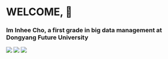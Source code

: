 # WELCOME, 👋

<!--
**dayonein/dayonein** is a ✨ _special_ ✨ repository because its `README.md` (this file) appears on your GitHub profile.

Here are some ideas to get you started:

- 🔭 I’m currently working on ...
- 🌱 I’m currently learning ...
- 👯 I’m looking to collaborate on ...
- 🤔 I’m looking for help with ...
- 💬 Ask me about ...
- 📫 How to reach me: ...
- 😄 Pronouns: ...
- ⚡ Fun fact: ...
-->


<h3> Im Inhee Cho, a first grade in big data management at Dongyang Future University</h3>

<img src = "https://img.shields.io/badge/Python-white?style=social&logo=Python&logoColor = {3776AB}"/>
<img src = "https://img.shields.io/badge/Python-white?style=for-the-badge&logo=Python&logoColor = {3776AB}"/>
<img src = "https://img.shields.io/badge/{github}--{black}?style={ }&logo{github}&logoColor = {white}"/>
